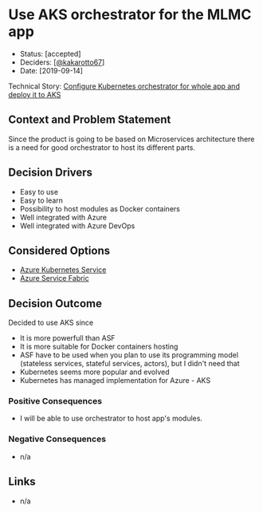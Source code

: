 # Use AKS orchestrator for the MLMC app

* Status: [accepted]
* Deciders: [[@kakarotto67](https://github.com/kakarotto67)]
* Date: [2019-09-14]

Technical Story: [Configure Kubernetes orchestrator for whole app and deploy it to AKS](https://github.com/kakarotto67/mlmc/issues/12)

## Context and Problem Statement

Since the product is going to be based on Microservices architecture there is a need for good orchestrator to host its different parts.

## Decision Drivers

* Easy to use
* Easy to learn
* Possibility to host modules as Docker containers
* Well integrated with Azure
* Well integrated with Azure DevOps

## Considered Options

* [Azure Kubernetes Service](https://azure.microsoft.com/en-us/services/kubernetes-service/)
* [Azure Service Fabric](https://azure.microsoft.com/en-us/services/service-fabric/)

## Decision Outcome

Decided to use AKS since

* It is more powerfull than ASF
* It is more suitable for Docker containers hosting
* ASF have to be used when you plan to use its programming model (stateless services, stateful services, actors), but I didn't need that
* Kubernetes seems more popular and evolved
* Kubernetes has managed implementation for Azure - AKS

### Positive Consequences

* I will be able to use orchestrator to host app's modules.

### Negative Consequences

* n/a

## Links

* n/a
